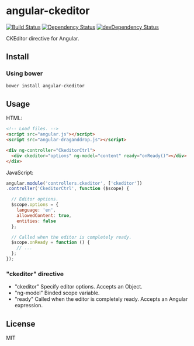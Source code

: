 # angular-ckeditor

[![Build Status](https://travis-ci.org/lemonde/angular-ckeditor.svg?branch=master)](https://travis-ci.org/lemonde/angular-ckeditor)
[![Dependency Status](https://david-dm.org/lemonde/angular-ckeditor.svg?theme=shields.io)](https://david-dm.org/lemonde/angular-ckeditor)
[![devDependency Status](https://david-dm.org/lemonde/angular-ckeditor/dev-status.svg?theme=shields.io)](https://david-dm.org/lemonde/angular-ckeditor#info=devDependencies)

CKEditor directive for Angular.

## Install

### Using bower

```sh
bower install angular-ckeditor
```

## Usage

HTML:

```html
<!-- Load files. -->
<script src="angular.js"></script>
<script src="angular-draganddrop.js"></script>

<div ng-controller="CkeditorCtrl">
  <div ckeditor="options" ng-model="content" ready="onReady()"></div>
</div>
```

JavaScript:

```js
angular.module('controllers.ckeditor', ['ckeditor'])
.controller('CkeditorCtrl', function ($scope) {

  // Editor options.
  $scope.options = {
    language: 'en',
    allowedContent: true,
    entities: false
  };

  // Called when the editor is completely ready.
  $scope.onReady = function () {
    // ...
  };
});
```

### "ckeditor" directive

- "ckeditor" Specify editor options. Accepts an Object.
- "ng-model" Binded scope variable.
- "ready" Called when the editor is completely ready. Accepts an Angular expression.

## License

MIT